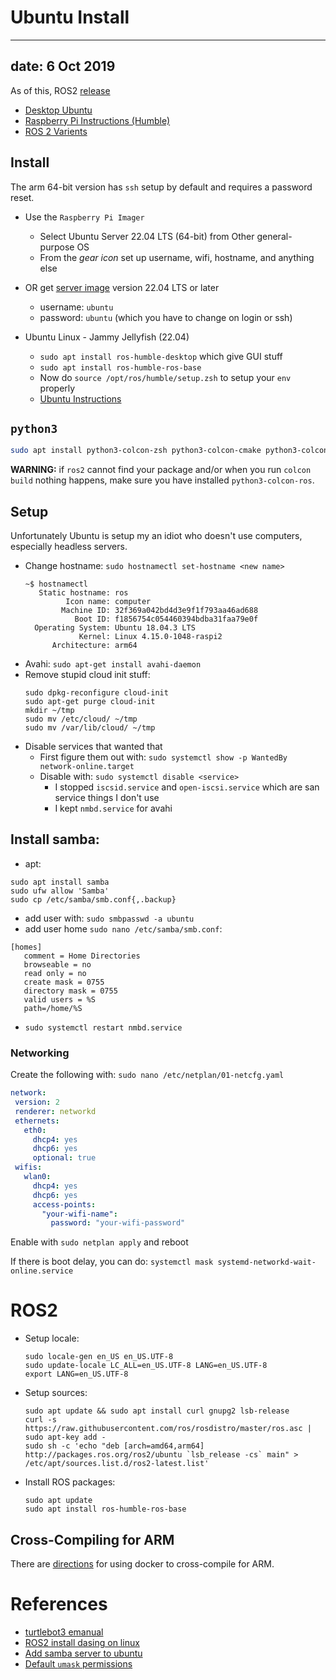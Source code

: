 # Ubuntu Install

---
date: 6 Oct 2019
---

As of this, ROS2 [release](https://index.ros.org/doc/ros2/Releases/)

- [Desktop Ubuntu](https://docs.ros.org/en/humble/Installation.html)
- [Raspberry Pi Instructions (Humble)](https://docs.ros.org/en/humble/How-To-Guides/Installing-on-Raspberry-Pi.html)
- [ROS 2 Varients](https://www.ros.org/reps/rep-2001.html#id22)

## Install

The arm 64-bit version has `ssh` setup by default and requires a password reset.

- Use the `Raspberry Pi Imager`
    - Select Ubuntu Server 22.04 LTS (64-bit) from Other general-purpose OS
    - From the *gear icon* set up username, wifi, hostname, and anything else

- OR get [server image](https://ubuntu.com/download/raspberry-pi)
version 22.04 LTS or later
    - username: `ubuntu`  
    - password: `ubuntu` (which you have to change on login or ssh)

- Ubuntu Linux - Jammy Jellyfish (22.04)
    - `sudo apt install ros-humble-desktop` which give GUI stuff
    - `sudo apt install ros-humble-ros-base`
    - Now do `source /opt/ros/humble/setup.zsh` to setup your `env` properly
    - [Ubuntu Instructions](https://docs.ros.org/en/humble/Installation/Ubuntu-Install-Debians.html)

## `python3`

```bash
sudo apt install python3-colcon-zsh python3-colcon-cmake python3-colcon-ros
```

**WARNING:** if `ros2` cannot find your package and/or when you run `colcon build`
nothing happens, make sure you have installed `python3-colcon-ros`.

## Setup

Unfortunately Ubuntu is setup my an idiot who doesn't use computers, especially
headless servers.

- Change hostname: `sudo hostnamectl set-hostname <new name>`
    ```
    ~$ hostnamectl
       Static hostname: ros
             Icon name: computer
            Machine ID: 32f369a042bd4d3e9f1f793aa46ad688
               Boot ID: f1856754c054460394bdba31faa79e0f
      Operating System: Ubuntu 18.04.3 LTS
                Kernel: Linux 4.15.0-1048-raspi2
          Architecture: arm64
    ```
- Avahi: `sudo apt-get install avahi-daemon`
- Remove stupid cloud init stuff:
    ```
    sudo dpkg-reconfigure cloud-init
    sudo apt-get purge cloud-init
    mkdir ~/tmp
    sudo mv /etc/cloud/ ~/tmp
    sudo mv /var/lib/cloud/ ~/tmp
    ```
- Disable services that wanted that
    - First figure them out with: `sudo systemctl show -p WantedBy network-online.target`
    - Disable with: `sudo systemctl disable <service>`
        - I stopped `iscsid.service` and `open-iscsi.service` which are san
        service things I don't use
        - I kept `nmbd.service` for avahi

## Install samba:

- apt:
```
sudo apt install samba
sudo ufw allow 'Samba'
sudo cp /etc/samba/smb.conf{,.backup}
```
- add user with: `sudo smbpasswd -a ubuntu`
- add user home `sudo nano /etc/samba/smb.conf`:
```
[homes]
   comment = Home Directories
   browseable = no
   read only = no
   create mask = 0755
   directory mask = 0755
   valid users = %S
   path=/home/%S
```
- `sudo systemctl restart nmbd.service`

### Networking

Create the following with: `sudo nano /etc/netplan/01-netcfg.yaml`

```yaml
network:
 version: 2
 renderer: networkd
 ethernets:
   eth0:
     dhcp4: yes
     dhcp6: yes
     optional: true
 wifis:
   wlan0:
     dhcp4: yes
     dhcp6: yes
     access-points:
       "your-wifi-name":
         password: "your-wifi-password"
```

Enable with `sudo netplan apply` and reboot

If there is boot delay, you can do: `systemctl mask systemd-networkd-wait-online.service`

# ROS2

- Setup locale:
    ```
    sudo locale-gen en_US en_US.UTF-8
    sudo update-locale LC_ALL=en_US.UTF-8 LANG=en_US.UTF-8
    export LANG=en_US.UTF-8
    ```
- Setup sources:
    ```
    sudo apt update && sudo apt install curl gnupg2 lsb-release
    curl -s https://raw.githubusercontent.com/ros/rosdistro/master/ros.asc | sudo apt-key add -
    sudo sh -c 'echo "deb [arch=amd64,arm64] http://packages.ros.org/ros2/ubuntu `lsb_release -cs` main" > /etc/apt/sources.list.d/ros2-latest.list'
    ```
- Install ROS packages:
    ```
    sudo apt update
    sudo apt install ros-humble-ros-base
    ```

## Cross-Compiling for ARM

There are [directions](https://index.ros.org/doc/ros2/Tutorials/Cross-compilation/)
for using docker to cross-compile for ARM.

# References

- [turtlebot3 emanual](http://emanual.robotis.com/docs/en/platform/turtlebot3/ros2/#setup)
- [ROS2 install dasing on linux](https://index.ros.org/doc/ros2/Installation/Dashing/Linux-Install-Debians/)
- [Add samba server to ubuntu](https://linuxize.com/post/how-to-install-and-configure-samba-on-ubuntu-18-04/)
- [Default `umask` permissions](https://www.computernetworkingnotes.com/linux-tutorials/how-to-change-default-umask-permission-in-linux.html)
